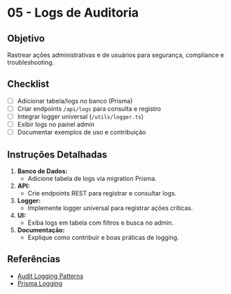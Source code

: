 # 05 - Logs de Auditoria

## Objetivo
Rastrear ações administrativas e de usuários para segurança, compliance e troubleshooting.

## Checklist
- [ ] Adicionar tabela/logs no banco (Prisma)
- [ ] Criar endpoints `/api/logs` para consulta e registro
- [ ] Integrar logger universal (`/utils/logger.ts`)
- [ ] Exibir logs no painel admin
- [ ] Documentar exemplos de uso e contribuição

## Instruções Detalhadas
1. **Banco de Dados:**
   - Adicione tabela de logs via migration Prisma.
2. **API:**
   - Crie endpoints REST para registrar e consultar logs.
3. **Logger:**
   - Implemente logger universal para registrar ações críticas.
4. **UI:**
   - Exiba logs em tabela com filtros e busca no admin.
5. **Documentação:**
   - Explique como contribuir e boas práticas de logging.

## Referências
- [Audit Logging Patterns](https://martinfowler.com/articles/audit-logging.html)
- [Prisma Logging](https://www.prisma.io/docs/concepts/components/prisma-logging)
